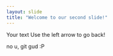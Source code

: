 ```yaml
---
layout: slide
title: "Welcome to our second slide!"
---
```

Your text
Use the left arrow to go back!

no u, git gud :P
